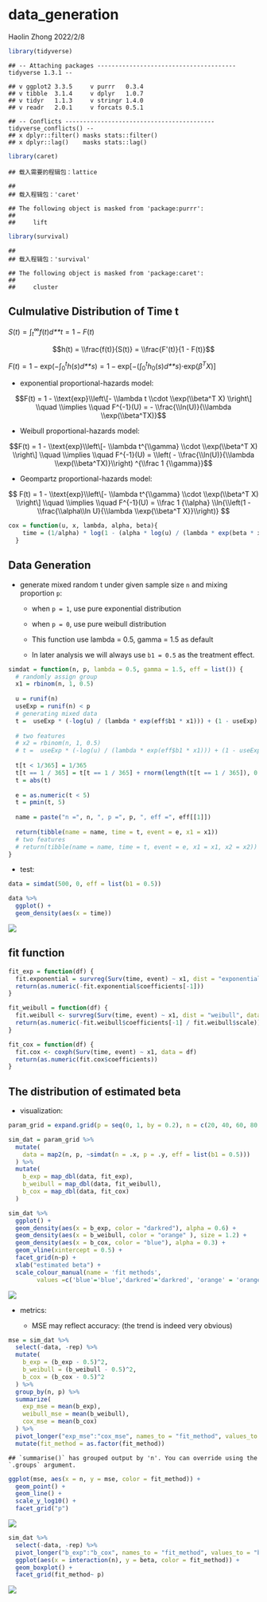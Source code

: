 data_generation
================
Haolin Zhong
2022/2/8

``` r
library(tidyverse)
```

    ## -- Attaching packages --------------------------------------- tidyverse 1.3.1 --

    ## v ggplot2 3.3.5     v purrr   0.3.4
    ## v tibble  3.1.4     v dplyr   1.0.7
    ## v tidyr   1.1.3     v stringr 1.4.0
    ## v readr   2.0.1     v forcats 0.5.1

    ## -- Conflicts ------------------------------------------ tidyverse_conflicts() --
    ## x dplyr::filter() masks stats::filter()
    ## x dplyr::lag()    masks stats::lag()

``` r
library(caret)
```

    ## 载入需要的程辑包：lattice

    ## 
    ## 载入程辑包：'caret'

    ## The following object is masked from 'package:purrr':
    ## 
    ##     lift

``` r
library(survival)
```

    ## 
    ## 载入程辑包：'survival'

    ## The following object is masked from 'package:caret':
    ## 
    ##     cluster

## Culmulative Distribution of Time t

*S*(*t*) = ∫<sub>*t*</sub><sup>∞</sup>*f*(*t*)*d**t* = 1 − *F*(*t*)

$$h(t) = \\frac{f(t)}{S(t)} = \\frac{F'(t)}{1 - F(t)}$$

*F*(*t*) = 1 − exp(−∫<sub>0</sub><sup>*t*</sup>*h*(*s*)*d**s*) = 1 − exp\[−(∫<sub>0</sub><sup>*t*</sup>*h*<sub>0</sub>(*s*)*d**s*)⋅exp(*β*<sup>*T*</sup>*X*)\]

-   exponential proportional-hazards model:

$$F(t) = 1 - \\text{exp}\\left\[- \\lambda t \\cdot \\exp(\\beta^T X) \\right\] \\quad \\implies \\quad F^{-1}(U) = - \\frac{\\ln(U)}{\\lambda \\exp(\\beta^TX)}$$

-   Weibull proportional-hazards model:

$$F(t) = 1 - \\text{exp}\\left\[- \\lambda t^{\\gamma} \\cdot \\exp(\\beta^T X) \\right\] \\quad \\implies \\quad F^{-1}(U) = \\left( - \\frac{\\ln(U)}{\\lambda \\exp(\\beta^TX)}\\right) ^{\\frac 1 {\\gamma}}$$

-   Geompartz proportional-hazards model:

$$
F(t) = 1 - \\text{exp}\\left\[- \\lambda t^{\\gamma} \\cdot \\exp(\\beta^T X) \\right\] \\quad \\implies \\quad F^{-1}(U) = \\frac 1 {\\alpha} \\ln{\\left(1 - \\frac{\\alpha\\ln U}{\\lambda \\exp{\\beta^T X}}\\right)}
$$

``` r
cox = function(u, x, lambda, alpha, beta){
    time = (1/alpha) * log(1 - (alpha * log(u) / (lambda * exp(beta * x))))
  }
```

## Data Generation

-   generate mixed random t under given sample size `n` and mixing
    proportion `p`:

    -   when `p = 1`, use pure exponential distribution

    -   when `p = 0`, use pure weibull distribution

    -   This function use lambda = 0.5, gamma = 1.5 as default

    -   In later analysis we will always use `b1 = 0.5` as the treatment
        effect.

``` r
simdat = function(n, p, lambda = 0.5, gamma = 1.5, eff = list()) {
  # randomly assign group
  x1 = rbinom(n, 1, 0.5)
  
  u = runif(n)
  useExp = runif(n) < p 
  # generating mixed data
  t =  useExp * (-log(u) / (lambda * exp(eff$b1 * x1))) + (1 - useExp) * (-log(u) / (lambda * exp(eff$b1 * x1)))^(1 / gamma)
  
  # two features
  # x2 = rbinom(n, 1, 0.5)
  # t =  useExp * (-log(u) / (lambda * exp(eff$b1 * x1))) + (1 - useExp) * (-log(u) / (lambda * exp(eff$b2 * x2)))^(1 / gamma)
  
  t[t < 1/365] = 1/365
  t[t == 1 / 365] = t[t == 1 / 365] + rnorm(length(t[t == 1 / 365]), 0, 1e-4)
  t = abs(t)
  
  e = as.numeric(t < 5)
  t = pmin(t, 5)
  
  name = paste("n =", n, ", p =", p, ", eff =", eff[[1]])
  
  return(tibble(name = name, time = t, event = e, x1 = x1))
  # two features
  # return(tibble(name = name, time = t, event = e, x1 = x1, x2 = x2))
}
```

-   test:

``` r
data = simdat(500, 0, eff = list(b1 = 0.5))

data %>% 
  ggplot() +
  geom_density(aes(x = time))
```

![](data_generation_files/figure-gfm/unnamed-chunk-4-1.png)<!-- -->

## fit function

``` r
fit_exp = function(df) {
  fit.exponential = survreg(Surv(time, event) ~ x1, dist = "exponential", data = df)
  return(as.numeric(-fit.exponential$coefficients[-1]))
}

fit_weibull = function(df) {
  fit.weibull <- survreg(Surv(time, event) ~ x1, dist = "weibull", data = df)
  return(as.numeric(-fit.weibull$coefficients[-1] / fit.weibull$scale))
}

fit_cox = function(df) {
  fit.cox <- coxph(Surv(time, event) ~ x1, data = df)
  return(as.numeric(fit.cox$coefficients))
}
```

## The distribution of estimated beta

-   visualization:

``` r
param_grid = expand.grid(p = seq(0, 1, by = 0.2), n = c(20, 40, 60, 80, 100, 200, 400), rep = 1:100)

sim_dat = param_grid %>% 
  mutate(
    data = map2(n, p, ~simdat(n = .x, p = .y, eff = list(b1 = 0.5)))
  ) %>% 
  mutate(
    b_exp = map_dbl(data, fit_exp),
    b_weibull = map_dbl(data, fit_weibull),
    b_cox = map_dbl(data, fit_cox)
  )

sim_dat %>% 
  ggplot() +
  geom_density(aes(x = b_exp, color = "darkred"), alpha = 0.6) +
  geom_density(aes(x = b_weibull, color = "orange" ), size = 1.2) +
  geom_density(aes(x = b_cox, color = "blue"), alpha = 0.3) +
  geom_vline(xintercept = 0.5) +
  facet_grid(n~p) +
  xlab("estimated beta") +
  scale_colour_manual(name = 'fit methods', 
        values =c('blue'='blue','darkred'='darkred', 'orange' = 'orange'), labels = c('cox','exp', 'weibull'))
```

![](data_generation_files/figure-gfm/unnamed-chunk-6-1.png)<!-- -->

-   metrics:

    -   MSE may reflect accuracy: (the trend is indeed very obvious)

``` r
mse = sim_dat %>% 
  select(-data, -rep) %>%
  mutate(
    b_exp = (b_exp - 0.5)^2,
    b_weibull = (b_weibull - 0.5)^2,
    b_cox = (b_cox - 0.5)^2
  ) %>% 
  group_by(n, p) %>% 
  summarize(
    exp_mse = mean(b_exp),
    weibull_mse = mean(b_weibull),
    cox_mse = mean(b_cox)
  ) %>% 
  pivot_longer("exp_mse":"cox_mse", names_to = "fit_method", values_to = "mse") %>% 
  mutate(fit_method = as.factor(fit_method)) 
```

    ## `summarise()` has grouped output by 'n'. You can override using the `.groups` argument.

``` r
ggplot(mse, aes(x = n, y = mse, color = fit_method)) +
  geom_point() +
  geom_line() +
  scale_y_log10() +
  facet_grid("p")
```

![](data_generation_files/figure-gfm/unnamed-chunk-7-1.png)<!-- -->

``` r
sim_dat %>% 
  select(-data, -rep) %>% 
  pivot_longer("b_exp":"b_cox", names_to = "fit_method", values_to = "beta") %>% 
  ggplot(aes(x = interaction(n), y = beta, color = fit_method)) +
  geom_boxplot() +
  facet_grid(fit_method~ p)
```

![](data_generation_files/figure-gfm/unnamed-chunk-8-1.png)<!-- -->
